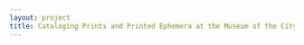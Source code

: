 ```yaml
--- 
layout: project 
title: Cataloging Prints and Printed Ephemera at the Museum of the City of New York
---
```



